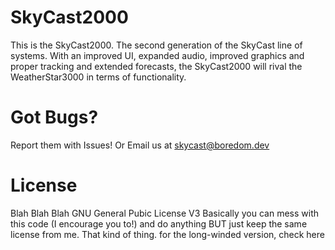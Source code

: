 # SkyCast2000
This is the SkyCast2000. The second generation of the SkyCast line of systems. With an improved UI, expanded audio, improved graphics and proper tracking and extended forecasts, the SkyCast2000 will rival the WeatherStar3000 in terms of functionality.

# Got Bugs?
Report them with Issues! Or Email us at skycast@boredom.dev

# License
Blah Blah Blah GNU General Pubic License V3 Basically you can mess with this code (I encourage you to!) and do anything BUT just keep the same license from me. That kind of thing. for the long-winded version, check here
